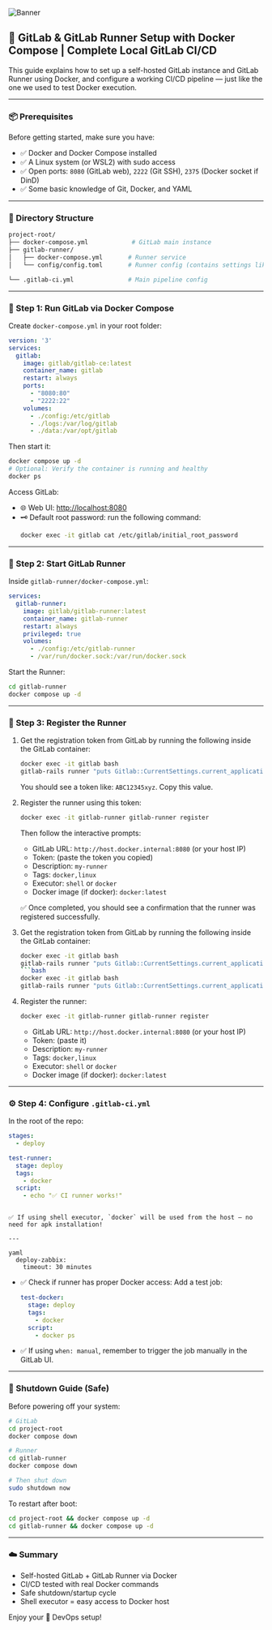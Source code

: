 ![Banner](https://raw.githubusercontent.com/ahmadsheikhi89/gitlab-runner-docker-setup/main/assets/gitlab-runner-banner.png)

## 🚀 GitLab & GitLab Runner Setup with Docker Compose | Complete Local GitLab CI/CD

This guide explains how to set up a self-hosted GitLab instance and GitLab Runner using Docker, and configure a working CI/CD pipeline — just like the one we used to test Docker execution.

---

### 📦 Prerequisites

Before getting started, make sure you have:

- ✅ Docker and Docker Compose installed
- ✅ A Linux system (or WSL2) with sudo access
- ✅ Open ports: `8080` (GitLab web), `2222` (Git SSH), `2375` (Docker socket if DinD)
- ✅ Some basic knowledge of Git, Docker, and YAML

---

### 📁 Directory Structure

```bash
project-root/
├── docker-compose.yml            # GitLab main instance
├── gitlab-runner/
│   ├── docker-compose.yml       # Runner service
│   └── config/config.toml       # Runner config (contains settings like executor, Docker image, volume mounts, and token)

└── .gitlab-ci.yml               # Main pipeline config
```

---

### 🐙 Step 1: Run GitLab via Docker Compose

Create `docker-compose.yml` in your root folder:

```yaml
version: '3'
services:
  gitlab:
    image: gitlab/gitlab-ce:latest
    container_name: gitlab
    restart: always
    ports:
      - "8080:80"
      - "2222:22"
    volumes:
      - ./config:/etc/gitlab
      - ./logs:/var/log/gitlab
      - ./data:/var/opt/gitlab
```

Then start it:

```bash
docker compose up -d
# Optional: Verify the container is running and healthy
docker ps
```

Access GitLab:

- 🌐 Web UI: [http://localhost:8080](http://localhost:8080)
- 🗝️ Default root password: run the following command:
  ```bash
  docker exec -it gitlab cat /etc/gitlab/initial_root_password
  ```

---

### 🚀 Step 2: Start GitLab Runner

Inside `gitlab-runner/docker-compose.yml`:

```yaml
services:
  gitlab-runner:
    image: gitlab/gitlab-runner:latest
    container_name: gitlab-runner
    restart: always
    privileged: true
    volumes:
      - ./config:/etc/gitlab-runner
      - /var/run/docker.sock:/var/run/docker.sock
```

Start the Runner:

```bash
cd gitlab-runner
docker compose up -d
```

---

### 🔑 Step 3: Register the Runner

1. Get the registration token from GitLab by running the following inside the GitLab container:
   ```bash
   docker exec -it gitlab bash
   gitlab-rails runner "puts Gitlab::CurrentSettings.current_application_settings.runners_registration_token"  # Run this inside the GitLab container with root privileges
   ```
   You should see a token like: `ABC12345xyz`. Copy this value.

2. Register the runner using this token:
   ```bash
   docker exec -it gitlab-runner gitlab-runner register
   ```
   Then follow the interactive prompts:
   - GitLab URL: `http://host.docker.internal:8080` (or your host IP)
   - Token: (paste the token you copied)
   - Description: `my-runner`
   - Tags: `docker,linux`
   - Executor: `shell` or `docker`
   - Docker image (if docker): `docker:latest`

   ✅ Once completed, you should see a confirmation that the runner was registered successfully.

1. Get the registration token from GitLab by running the following inside the GitLab container:
   ````bash
   docker exec -it gitlab bash
   gitlab-rails runner "puts Gitlab::CurrentSettings.current_application_settings.runners_registration_token"
   ```bash
   docker exec -it gitlab bash
   gitlab-rails runner "puts Gitlab::CurrentSettings.current_application_settings.runners_registration_token"
   ````
2. Register the runner:
   ```bash
   docker exec -it gitlab-runner gitlab-runner register
   ```
   - GitLab URL: `http://host.docker.internal:8080` (or your host IP)
   - Token: (paste it)
   - Description: `my-runner`
   - Tags: `docker,linux`
   - Executor: `shell` or `docker`
   - Docker image (if docker): `docker:latest`

---

### ⚙️ Step 4: Configure `.gitlab-ci.yml`

In the root of the repo:

```yaml
stages:
  - deploy

test-runner:
  stage: deploy
  tags:
    - docker
  script:
    - echo "✅ CI runner works!"
```



````

✅ If using shell executor, `docker` will be used from the host — no need for apk installation!

---

yaml
  deploy-zabbix:
    timeout: 30 minutes
````

- ✅ Check if runner has proper Docker access:
  Add a test job:

  ```yaml
  test-docker:
    stage: deploy
    tags:
      - docker
    script:
      - docker ps
  ```

- ✅ If using `when: manual`, remember to trigger the job manually in the GitLab UI.

---

### 🔌 Shutdown Guide (Safe)

Before powering off your system:

```bash
# GitLab
cd project-root
docker compose down

# Runner
cd gitlab-runner
docker compose down

# Then shut down
sudo shutdown now
```

To restart after boot:

```bash
cd project-root && docker compose up -d
cd gitlab-runner && docker compose up -d
```

---

### ☁️ Summary

- Self-hosted GitLab + GitLab Runner via Docker
- CI/CD tested with real Docker commands
- Safe shutdown/startup cycle
- Shell executor = easy access to Docker host

Enjoy your 🚀 DevOps setup!

